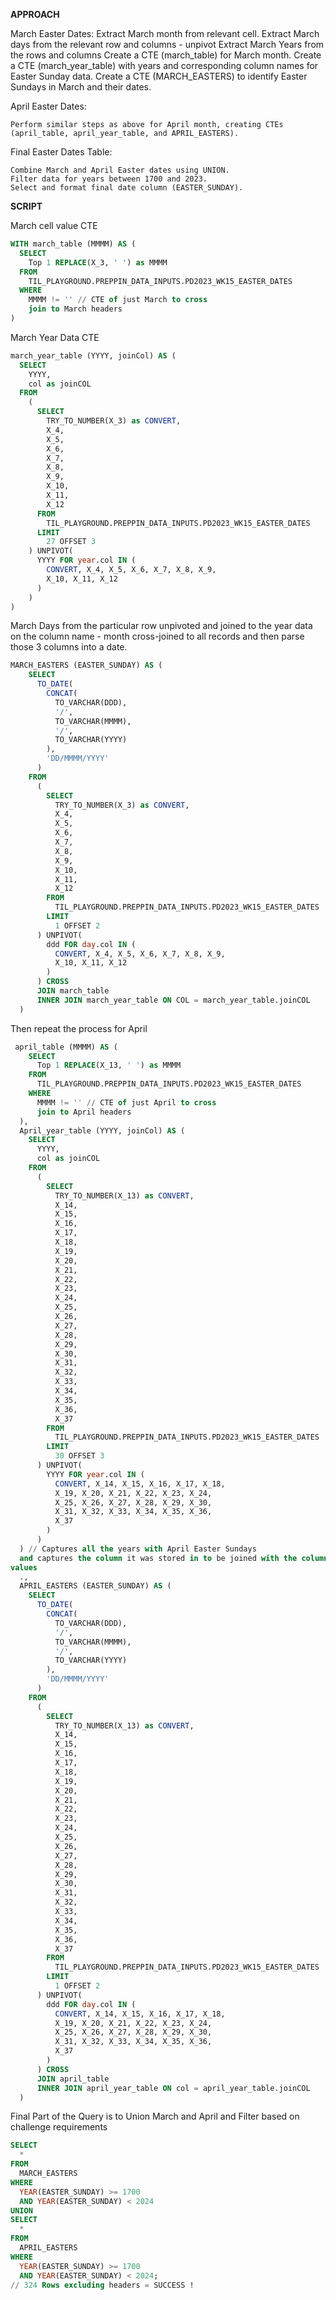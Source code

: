 **APPROACH**

March Easter Dates:
    Extract March month from relevant cell.
    Extract March days from the relevant row and columns - unpivot
    Extract March Years from the rows and columns
    Create a CTE (march_table) for March month.
    Create a CTE (march_year_table) with years and corresponding column names for Easter Sunday data.
    Create a CTE (MARCH_EASTERS) to identify Easter Sundays in March and their dates.

April Easter Dates:

    Perform similar steps as above for April month, creating CTEs (april_table, april_year_table, and APRIL_EASTERS).

Final Easter Dates Table:

    Combine March and April Easter dates using UNION.
    Filter data for years between 1700 and 2023.
    Select and format final date column (EASTER_SUNDAY).

**SCRIPT**

March cell value CTE
```sql
WITH march_table (MMMM) AS (
  SELECT 
    Top 1 REPLACE(X_3, ' ') as MMMM 
  FROM 
    TIL_PLAYGROUND.PREPPIN_DATA_INPUTS.PD2023_WK15_EASTER_DATES 
  WHERE 
    MMMM != '' // CTE of just March to cross 
    join to March headers
)
```
March Year Data CTE
```sql
march_year_table (YYYY, joinCol) AS (
  SELECT 
    YYYY, 
    col as joinCOL 
  FROM 
    (
      SELECT 
        TRY_TO_NUMBER(X_3) as CONVERT, 
        X_4, 
        X_5, 
        X_6, 
        X_7, 
        X_8, 
        X_9, 
        X_10, 
        X_11, 
        X_12 
      FROM 
        TIL_PLAYGROUND.PREPPIN_DATA_INPUTS.PD2023_WK15_EASTER_DATES 
      LIMIT 
        27 OFFSET 3
    ) UNPIVOT(
      YYYY FOR year.col IN (
        CONVERT, X_4, X_5, X_6, X_7, X_8, X_9, 
        X_10, X_11, X_12
      )
    )
) 
```

March Days from the particular row unpivoted and joined to the year data on the column name - month cross-joined to all records and then parse those 3 columns into a date.
```sql
MARCH_EASTERS (EASTER_SUNDAY) AS (
    SELECT 
      TO_DATE(
        CONCAT(
          TO_VARCHAR(DDD), 
          '/', 
          TO_VARCHAR(MMMM), 
          '/', 
          TO_VARCHAR(YYYY)
        ), 
        'DD/MMMM/YYYY'
      ) 
    FROM 
      (
        SELECT 
          TRY_TO_NUMBER(X_3) as CONVERT, 
          X_4, 
          X_5, 
          X_6, 
          X_7, 
          X_8, 
          X_9, 
          X_10, 
          X_11, 
          X_12 
        FROM 
          TIL_PLAYGROUND.PREPPIN_DATA_INPUTS.PD2023_WK15_EASTER_DATES 
        LIMIT 
          1 OFFSET 2
      ) UNPIVOT(
        ddd FOR day.col IN (
          CONVERT, X_4, X_5, X_6, X_7, X_8, X_9, 
          X_10, X_11, X_12
        )
      ) CROSS 
      JOIN march_table 
      INNER JOIN march_year_table ON COL = march_year_table.joinCOL
  )
```

Then repeat the process for April
```sql
 april_table (MMMM) AS (
    SELECT 
      Top 1 REPLACE(X_13, ' ') as MMMM 
    FROM 
      TIL_PLAYGROUND.PREPPIN_DATA_INPUTS.PD2023_WK15_EASTER_DATES 
    WHERE 
      MMMM != '' // CTE of just April to cross 
      join to April headers
  ), 
  April_year_table (YYYY, joinCol) AS (
    SELECT 
      YYYY, 
      col as joinCOL 
    FROM 
      (
        SELECT 
          TRY_TO_NUMBER(X_13) as CONVERT, 
          X_14, 
          X_15, 
          X_16, 
          X_17, 
          X_18, 
          X_19, 
          X_20, 
          X_21, 
          X_22, 
          X_23, 
          X_24, 
          X_25, 
          X_26, 
          X_27, 
          X_28, 
          X_29, 
          X_30, 
          X_31, 
          X_32, 
          X_33, 
          X_34, 
          X_35, 
          X_36, 
          X_37 
        FROM 
          TIL_PLAYGROUND.PREPPIN_DATA_INPUTS.PD2023_WK15_EASTER_DATES 
        LIMIT 
          30 OFFSET 3
      ) UNPIVOT(
        YYYY FOR year.col IN (
          CONVERT, X_14, X_15, X_16, X_17, X_18, 
          X_19, X_20, X_21, X_22, X_23, X_24, 
          X_25, X_26, X_27, X_28, X_29, X_30, 
          X_31, X_32, X_33, X_34, X_35, X_36, 
          X_37
        )
      )
  ) // Captures all the years with April Easter Sundays 
  and captures the column it was stored in to be joined with the column header that houses the day 
values 
  ., 
  APRIL_EASTERS (EASTER_SUNDAY) AS (
    SELECT 
      TO_DATE(
        CONCAT(
          TO_VARCHAR(DDD), 
          '/', 
          TO_VARCHAR(MMMM), 
          '/', 
          TO_VARCHAR(YYYY)
        ), 
        'DD/MMMM/YYYY'
      ) 
    FROM 
      (
        SELECT 
          TRY_TO_NUMBER(X_13) as CONVERT, 
          X_14, 
          X_15, 
          X_16, 
          X_17, 
          X_18, 
          X_19, 
          X_20, 
          X_21, 
          X_22, 
          X_23, 
          X_24, 
          X_25, 
          X_26, 
          X_27, 
          X_28, 
          X_29, 
          X_30, 
          X_31, 
          X_32, 
          X_33, 
          X_34, 
          X_35, 
          X_36, 
          X_37 
        FROM 
          TIL_PLAYGROUND.PREPPIN_DATA_INPUTS.PD2023_WK15_EASTER_DATES 
        LIMIT 
          1 OFFSET 2
      ) UNPIVOT(
        ddd FOR day.col IN (
          CONVERT, X_14, X_15, X_16, X_17, X_18, 
          X_19, X_20, X_21, X_22, X_23, X_24, 
          X_25, X_26, X_27, X_28, X_29, X_30, 
          X_31, X_32, X_33, X_34, X_35, X_36, 
          X_37
        )
      ) CROSS 
      JOIN april_table 
      INNER JOIN april_year_table ON col = april_year_table.joinCOL
  )
```

Final Part of the Query is to Union March and April and Filter based on challenge requirements
```sql
SELECT 
  * 
FROM 
  MARCH_EASTERS 
WHERE 
  YEAR(EASTER_SUNDAY) >= 1700 
  AND YEAR(EASTER_SUNDAY) < 2024 
UNION 
SELECT 
  * 
FROM 
  APRIL_EASTERS 
WHERE 
  YEAR(EASTER_SUNDAY) >= 1700 
  AND YEAR(EASTER_SUNDAY) < 2024;
// 324 Rows excluding headers = SUCCESS !
```
